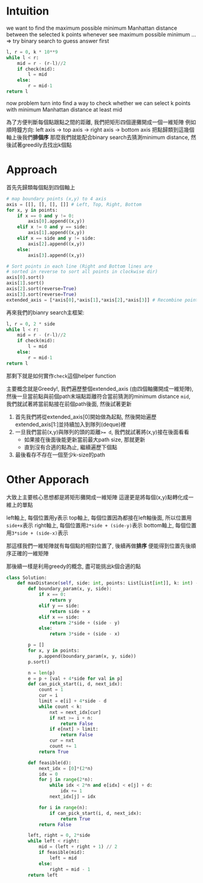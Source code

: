 # Intuition

we want to find the maximum possible minimum Manhattan distance between the selected k points
whenever see maximum possible minimum ... => try binary search to guess answer first

```py
l, r = 0, k * 10**9
while l < r:
    mid = r - (r-l)//2
    if check(mid):
        l = mid
    else:
        r = mid-1
return l
```

now problem turn into find a way to check whether we can select k points with minimum Manhattan distance at least mid

為了方便判斷每個點跟點之間的距離, 我們把矩形四個邊攤開成一個一維矩陣
例如順時鐘方向: left axis -> top axis -> right axis -> bottom axis
把點歸類到這幾個軸上後我們**排個序**
那麼我們就能配合binary search去猜測minimum distance, 然後試著greedily去找出k個點

# Approach

首先先歸類每個點到四個軸上

```py
# map boundary points (x,y) to 4 axis
axis = [[], [], [], []] # Left, Top, Right, Bottom
for x, y in points:
    if x == 0 and y != 0:
        axis[0].append((x,y))
    elif x != 0 and y == side:
        axis[1].append((x,y))
    elif x == side and y != side:
        axis[2].append((x,y))
    else:
        axis[3].append((x,y))

# Sort points in each line (Right and Bottom lines are
# sorted in reverse to sort all points in clockwise dir)
axis[0].sort()
axis[1].sort()
axis[2].sort(reverse=True)
axis[3].sort(reverse=True)
extended_axis = [*axis[0],*axis[1],*axis[2],*axis[3]] # Recombine points
```

再來我們的bianry search主框架:

```py
l, r = 0, 2 * side
while l < r:
    mid = r - (r-l)//2
    if check(mid):
        l = mid
    else:
        r = mid-1
return l
```

那剩下就是如何實作`check`這個helper function

主要概念就是Greedy!, 我們遍歷整個extended_axis (由四個軸攤開成一維矩陣), 然後一旦當前點與前個path末端點距離符合當前猜測的minimum distance `mid`, 我們就試著將當前點接在前個path後面, 然後試著更新

1. 首先我們將從extended_axis[0]開始做為起點, 然後開始遍歷extended_axis[1:]並持續加入到隊列(deque)裡
2. 一旦我們當前(x,y)與隊列的頭的距離`>= d`, 我們就試著將(x,y)接在後面看看
    - 如果接在後面後能更新當前最大path size, 那就更新
    - 直到沒有合適的點為止, 繼續遍歷下個點
3. 最後看存不存在一個至少k-size的path

# Other Apporach

大致上主要核心思想都是將矩形攤開成一維矩陣
這邊更是將每個(x,y)點轉化成一維上的單點

left軸上, 每個位置用y表示
top軸上, 每個位置因為都接在left軸後面, 所以位置用`side+x`表示
right軸上, 每個位置用`2*side + (side-y)`表示
bottom軸上, 每個位置用`3*side + (side-x)`表示

那這樣我們一維矩陣就有每個點的相對位置了, 後續再做**排序**
便能得到位置先後順序正確的一維矩陣

那後續一樣是利用greedy的概念, 盡可能挑出k個合適的點

```py    
class Solution:
    def maxDistance(self, side: int, points: List[List[int]], k: int) -> int:
        def boundary_param(x, y, side):
            if x == 0:
                return y
            elif y == side:
                return side + x
            elif x == side:
                return 2*side + (side - y)
            else:
                return 3*side + (side - x)

        p = []
        for x, y in points:
            p.append(boundary_param(x, y, side))
        p.sort()

        n = len(p)
        e = p + [val + 4*side for val in p]
        def can_pick_start(i, d, next_idx):
            count = 1
            cur = i
            limit = e[i] + 4*side - d
            while count < k:
                nxt = next_idx[cur]
                if nxt >= i + n:
                    return False
                if e[nxt] > limit:
                    return False
                cur = nxt
                count += 1
            return True

        def feasible(d):
            next_idx = [0]*(2*n)
            idx = 0
            for j in range(2*n):
                while idx < 2*n and e[idx] < e[j] + d:
                    idx += 1
                next_idx[j] = idx

            for i in range(n):
                if can_pick_start(i, d, next_idx):
                    return True
            return False

        left, right = 0, 2*side
        while left < right:
            mid = (left + right + 1) // 2
            if feasible(mid):
                left = mid
            else:
                right = mid - 1
        return left
```